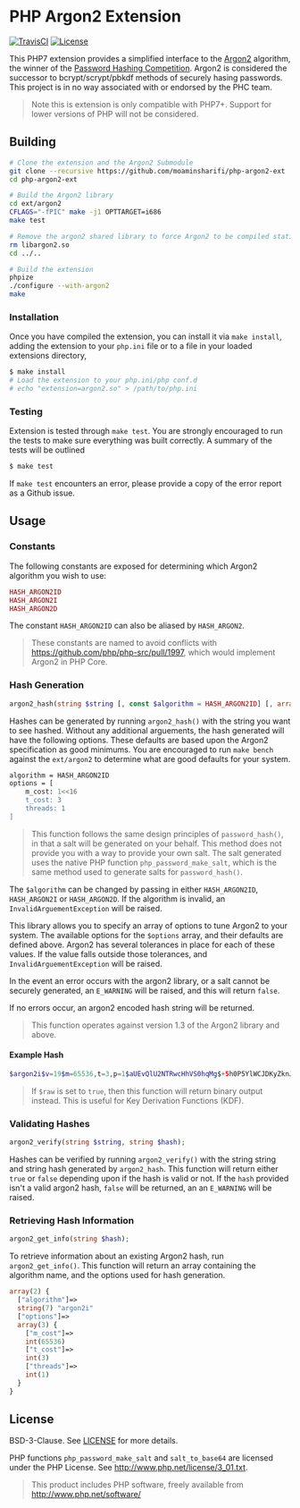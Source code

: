 # PHP Argon2 Extension

[![TravisCI](https://img.shields.io/travis/charlesportwoodii/php-argon2-ext.svg?style=flat-square "TravisCI")](https://travis-ci.org/charlesportwoodii/php-argon2-ext)
[![License](https://img.shields.io/badge/license-BSD-orange.svg?style=flat-square "License")](https://github.com/charlesportwoodii//php-argon2-ext/blob/master/LICENSE.md)


This PHP7 extension provides a simplified interface to the [Argon2](https://github.com/P-H-C/phc-winner-argon2) algorithm, the winner of the [Password Hashing Competition](https://password-hashing.net/). Argon2 is considered the successor to bcrypt/scrypt/pbkdf methods of securely hasing passwords. This project is in no way associated with or endorsed by the PHC team.

> Note this is extension is only compatible with PHP7+. Support for lower versions of PHP will not be considered.

## Building

```bash
# Clone the extension and the Argon2 Submodule
git clone --recursive https://github.com/moaminsharifi/php-argon2-ext
cd php-argon2-ext

# Build the Argon2 library
cd ext/argon2
CFLAGS="-fPIC" make -j1 OPTTARGET=i686
make test

# Remove the argon2 shared library to force Argon2 to be compiled statically into the extension
rm libargon2.so
cd ../..

# Build the extension
phpize
./configure --with-argon2
make
```

### Installation

Once you have compiled the extension, you can install it via `make install`, adding the extension to your `php.ini` file or to a file in your loaded extensions directory, 

```bash
$ make install
# Load the extension to your php.ini/php conf.d
# echo "extension=argon2.so" > /path/to/php.ini
```

### Testing

Extension is tested through `make test`. You are strongly encouraged to run the tests to make sure everything was built correctly. A summary of the tests will be outlined

```bash
$ make test
```

If `make test` encounters an error, please provide a copy of the error report as a Github issue.

## Usage

### Constants

The following constants are exposed for determining which Argon2 algorithm you wish to use:

```php
HASH_ARGON2ID
HASH_ARGON2I
HASH_ARGON2D
```

The constant `HASH_ARGON2ID` can also be aliased by `HASH_ARGON2`.

> These constants are named to avoid conflicts with https://github.com/php/php-src/pull/1997, which would implement Argon2 in PHP Core.

### Hash Generation
```php
argon2_hash(string $string [, const $algorithm = HASH_ARGON2ID] [, array $options ] [, bool $raw = false ]);
```

Hashes can be generated by running `argon2_hash()` with the string you want to see hashed. Without any additional arguements, the hash generated will have the following options. These defaults are based upon the Argon2 specification as good minimums. You are encouraged to run `make bench` against the `ext/argon2` to determine what are good defaults for your system.

```bash
algorithm = HASH_ARGON2ID
options = [
    m_cost: 1<<16
    t_cost: 3
    threads: 1
]
```

> This function follows the same design principles of `password_hash()`, in that a salt will be generated on your behalf. This method does not provide you with a way to provide your own salt. The salt generated uses the native PHP function `php_password_make_salt`, which is the same method used to generate salts for `password_hash()`.

The `$algorithm` can be changed by passing in either `HASH_ARGON2ID`, `HASH_ARGON2I` or `HASH_ARGON2D`. If the algorithm is invalid, an `InvalidArguementException` will be raised.

This library allows you to specify an array of options to tune Argon2 to your system. The available options for the `$options` array, and their defaults are defined above. Argon2 has several tolerances in place for each of these values. If the value falls outside those tolerances, and `InvalidArguementException` will be raised.

In the event an error occurs with the argon2 library, or a salt cannot be securely generated, an `E_WARNING` will be raised, and this will return `false`.

If no errors occur, an argon2 encoded hash string will be returned.

> This function operates against version 1.3 of the Argon2 library and above.

#### Example Hash
```php
$argon2i$v=19$m=65536,t=3,p=1$aUEvQlU2NTRwcHhVS0hqMg$+5h0P5YlWCJDKyZknJ0sAyqQtZjhuP1Bkw/E2It4IcE
```

> If `$raw` is set to `true`, then this function will return binary output instead. This is useful for Key Derivation Functions (KDF).

### Validating Hashes
```php
argon2_verify(string $string, string $hash);
```

Hashes can be verified by running `argon2_verify()` with the string string and string hash generated by `argon2_hash`. This function will return either `true` or `false` depending upon if the hash is valid or not. If the `hash` provided isn't a valid argon2 hash, `false` will be returned, an an `E_WARNING` will be raised.

### Retrieving Hash Information
```php
argon2_get_info(string $hash);
```

To retrieve information about an existing Argon2 hash, run `argon2_get_info()`. This function will return an array containing the algorithm name, and the options used for hash generation.

```php
array(2) {
  ["algorithm"]=>
  string(7) "argon2i"
  ["options"]=>
  array(3) {
    ["m_cost"]=>
    int(65536)
    ["t_cost"]=>
    int(3)
    ["threads"]=>
    int(1)
  }
}
```

## License

BSD-3-Clause. See [LICENSE](LICENSE) for more details.

PHP functions `php_password_make_salt` and `salt_to_base64` are licensed under the PHP License. See http://www.php.net/license/3_01.txt.

> This product includes PHP software, freely available from <http://www.php.net/software/>
